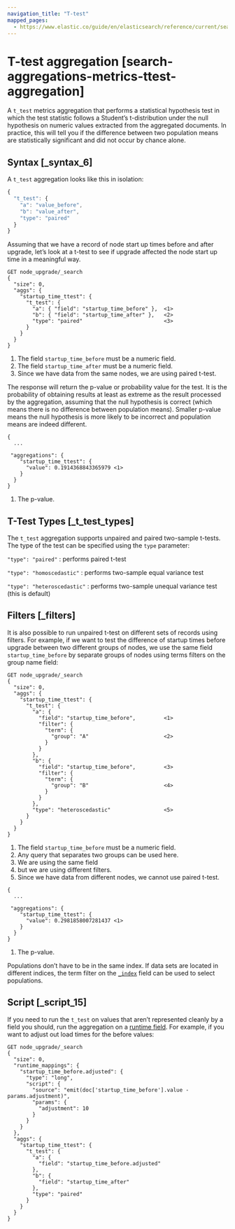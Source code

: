 ```yaml
---
navigation_title: "T-test"
mapped_pages:
  - https://www.elastic.co/guide/en/elasticsearch/reference/current/search-aggregations-metrics-ttest-aggregation.html
---
```


# T-test aggregation [search-aggregations-metrics-ttest-aggregation]


A `t_test` metrics aggregation that performs a statistical hypothesis test in which the test statistic follows a Student’s t-distribution under the null hypothesis on numeric values extracted from the aggregated documents. In practice, this will tell you if the difference between two population means are statistically significant and did not occur by chance alone.

## Syntax [_syntax_6]

A `t_test` aggregation looks like this in isolation:

```js
{
  "t_test": {
    "a": "value_before",
    "b": "value_after",
    "type": "paired"
  }
}
```

Assuming that we have a record of node start up times before and after upgrade, let’s look at a t-test to see if upgrade affected the node start up time in a meaningful way.

```console
GET node_upgrade/_search
{
  "size": 0,
  "aggs": {
    "startup_time_ttest": {
      "t_test": {
        "a": { "field": "startup_time_before" },  <1>
        "b": { "field": "startup_time_after" },   <2>
        "type": "paired"                          <3>
      }
    }
  }
}
```

1. The field `startup_time_before` must be a numeric field.
2. The field `startup_time_after` must be a numeric field.
3. Since we have data from the same nodes, we are using paired t-test.


The response will return the p-value or probability value for the test. It is the probability of obtaining results at least as extreme as the result processed by the aggregation, assuming that the null hypothesis is correct (which means there is no difference between population means). Smaller p-value means the null hypothesis is more likely to be incorrect and population means are indeed different.

```console-result
{
  ...

 "aggregations": {
    "startup_time_ttest": {
      "value": 0.1914368843365979 <1>
    }
  }
}
```

1. The p-value.



## T-Test Types [_t_test_types]

The `t_test` aggregation supports unpaired and paired two-sample t-tests. The type of the test can be specified using the `type` parameter:

`"type": "paired"`
:   performs paired t-test

`"type": "homoscedastic"`
:   performs two-sample equal variance test

`"type": "heteroscedastic"`
:   performs two-sample unequal variance test (this is default)


## Filters [_filters]

It is also possible to run unpaired t-test on different sets of records using filters. For example, if we want to test the difference of startup times before upgrade between two different groups of nodes, we use the same field `startup_time_before` by separate groups of nodes using terms filters on the group name field:

```console
GET node_upgrade/_search
{
  "size": 0,
  "aggs": {
    "startup_time_ttest": {
      "t_test": {
        "a": {
          "field": "startup_time_before",         <1>
          "filter": {
            "term": {
              "group": "A"                        <2>
            }
          }
        },
        "b": {
          "field": "startup_time_before",         <3>
          "filter": {
            "term": {
              "group": "B"                        <4>
            }
          }
        },
        "type": "heteroscedastic"                 <5>
      }
    }
  }
}
```

1. The field `startup_time_before` must be a numeric field.
2. Any query that separates two groups can be used here.
3. We are using the same field
4. but we are using different filters.
5. Since we have data from different nodes, we cannot use paired t-test.


```console-result
{
  ...

 "aggregations": {
    "startup_time_ttest": {
      "value": 0.2981858007281437 <1>
    }
  }
}
```

1. The p-value.


Populations don’t have to be in the same index. If data sets are located in different indices, the term filter on the [`_index`](/reference/elasticsearch/mapping-reference/mapping-index-field.md) field can be used to select populations.


## Script [_script_15]

If you need to run the `t_test` on values that aren’t represented cleanly by a field you should, run the aggregation on a [runtime field](docs-content://manage-data/data-store/mapping/runtime-fields.md). For example, if you want to adjust out load times for the before values:

```console
GET node_upgrade/_search
{
  "size": 0,
  "runtime_mappings": {
    "startup_time_before.adjusted": {
      "type": "long",
      "script": {
        "source": "emit(doc['startup_time_before'].value - params.adjustment)",
        "params": {
          "adjustment": 10
        }
      }
    }
  },
  "aggs": {
    "startup_time_ttest": {
      "t_test": {
        "a": {
          "field": "startup_time_before.adjusted"
        },
        "b": {
          "field": "startup_time_after"
        },
        "type": "paired"
      }
    }
  }
}
```


